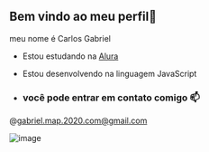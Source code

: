 ## Bem vindo ao meu perfil💜

meu nome é Carlos Gabriel

- Estou estudando na [Alura](https://www.alura.com.br)
- Estou desenvolvendo na linguagem JavaScript

- ### você pode entrar em contato comigo 📫
@gabriel.map.2020.com@gmail.com



![image](https://github.com/user-attachments/assets/92f7b659-2357-485b-aefb-373cdb20322e)
